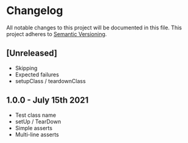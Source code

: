 # Changelog

All notable changes to this project will be documented in this file. This project adheres to [Semantic Versioning](https://semver.org/spec/v2.0.0.html).

## [Unreleased]

- Skipping
- Expected failures
- setupClass / teardownClass

## 1.0.0 - July 15th 2021

- Test class name
- setUp / TearDown
- Simple asserts
- Multi-line asserts
